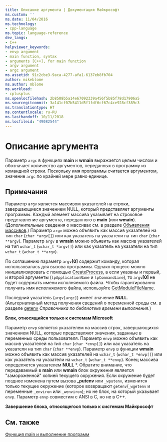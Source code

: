 ```yaml
---
title: Описание аргумента | Документация Майкрософт
ms.custom: ''
ms.date: 11/04/2016
ms.technology:
- cpp-language
ms.topic: language-reference
dev_langs:
- C++
helpviewer_keywords:
- envp argument
- main function, syntax
- arguments [C++], for main function
- argv argument
- argc argument
ms.assetid: 91c2cbe3-9aca-4277-afa1-6137eb8fb704
author: mikeblome
ms.author: mblome
ms.workload:
- cplusplus
ms.openlocfilehash: 2b8508b5a14e67092339a456f5b85f78d17906a5
ms.sourcegitcommit: 3a141cf07b5411d5f1fdf6cf67c4ce928cf389c3
ms.translationtype: HT
ms.contentlocale: ru-RU
ms.lasthandoff: 10/11/2018
ms.locfileid: "49082544"
---
```

# <a name="argument-description"></a>Описание аргумента

Параметр `argc` в функциях **main** и **wmain** выражается целым числом и обозначает количество аргументов, переданных в программу из командной строки. Поскольку имя программы считается аргументом, значение `argc` по крайней мере равно единице.

## <a name="remarks"></a>Примечания

Параметр `argv` является массивом указателей на строки, завершающиеся значением NULL, который представляет аргументы программы. Каждый элемент массива указывает на строковое представление аргумента, переданного в **main** (или **wmain**). (Дополнительные сведения о массивах см. в разделе [Объявления массивов](../c-language/array-declarations.md).) Параметр `argv` можно объявить как массив указателей на тип `char` (`char *argv[]`) или как указатель на указатели на тип `char` (`char **argv`). Параметр `argv` в **wmain** можно объявить как массив указателей на тип `wchar_t` (`wchar_t *argv[]`) или как указатель на указатели на тип `wchar_t` (`wchar_t **argv`).

По соглашению параметр `argv`**[0]** содержит команду, которая использовалась для вызова программы.  Однако процесс можно инициализировать с помощью [CreateProcess](/windows/desktop/api/processthreadsapi/nf-processthreadsapi-createprocessa), а если указаны и первый, и второй аргументы (`lpApplicationName` и `lpCommandLine`), то `argv`**[0]** не будет содержать имени исполняемого файла. Чтобы гарантированно получить имя исполняемого файла, используйте [GetModuleFileName](/windows/desktop/api/libloaderapi/nf-libloaderapi-getmodulefilenamea).

Последний указатель (`argv[argc]`) имеет значение **NULL**. (Альтернативный метод получения сведений о переменной среды см. в разделе [getenv](../c-runtime-library/reference/getenv-wgetenv.md) *Справочника по библиотеке времени выполнения*.)

**Блок, относящийся только к системам Microsoft**

Параметр `envp` является указателем на массив строк, завершающихся значением NULL, которые представляют значения, заданные в переменных среды пользователя. Параметр `envp` можно объявить как массив указателей на тип `char` (`char *envp[]`) или как указатель на указатели на тип `char` (`char **envp`). Параметр `envp` в функции **wmain** можно объявить как массив указателей на `wchar_t` (`wchar_t *envp[]`) или как указатель на указатели на `wchar_t` (`wchar_t **envp`). Конец массива определяется указателем **NULL** \*. Обратите внимание, что передаваемый в **main** или **wmain** блок окружения является "замороженной" копией текущего окружения. Если окружение будет позднее изменена путем вызова **_putenv** или `_wputenv`, изменится только текущее окружение (которое возвращают `getenv`/`_wgetenv` и переменные `_environ` или `_wenviron`); но не блок, на который указывает `envp`. Параметр `envp` совместим с ANSI в C, но не в C++.

**Завершение блока, относящегося только к системам Майкрософт**

## <a name="see-also"></a>См. также

[Функция main и выполнение программ](../c-language/main-function-and-program-execution.md)